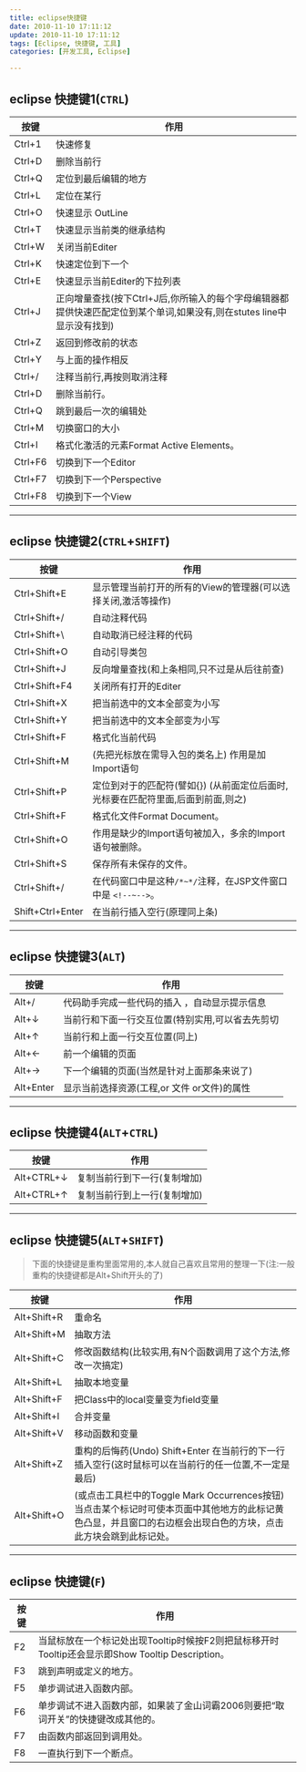 ```yaml
---
title: eclipse快捷键
date: 2010-11-10 17:11:12
update: 2010-11-10 17:11:12
tags: [Eclipse, 快捷键, 工具]
categories: [开发工具, Eclipse]

---
```


## eclipse 快捷键1(`CTRL`)

|按键 |作用 |
|----|----|
|Ctrl+1| 快速修复 |
|Ctrl+D| 删除当前行 |
|Ctrl+Q| 定位到最后编辑的地方 |
|Ctrl+L| 定位在某行 |
|Ctrl+O| 快速显示 OutLine |
|Ctrl+T| 快速显示当前类的继承结构 |
|Ctrl+W| 关闭当前Editer |
|Ctrl+K| 快速定位到下一个 |
|Ctrl+E| 快速显示当前Editer的下拉列表 |
|Ctrl+J| 正向增量查找(按下Ctrl+J后,你所输入的每个字母编辑器都提供快速匹配定位到某个单词,如果没有,则在stutes line中显示没有找到)|
|Ctrl+Z| 返回到修改前的状态 |
|Ctrl+Y| 与上面的操作相反 |
|Ctrl+/| 注释当前行,再按则取消注释 |
|Ctrl+D| 删除当前行。 |
|Ctrl+Q| 跳到最后一次的编辑处 |
|Ctrl+M| 切换窗口的大小 |
|Ctrl+I| 格式化激活的元素Format Active Elements。 |
|Ctrl+F6|切换到下一个Editor |
|Ctrl+F7|切换到下一个Perspective |
|Ctrl+F8|切换到下一个View |


------------------------------------------

## eclipse 快捷键2(`CTRL`+`SHIFT`)

|按键 			|作用 									|
|---------------|---------------------------------------|
|Ctrl+Shift+E 		|显示管理当前打开的所有的View的管理器(可以选择关闭,激活等操作)		|
|Ctrl+Shift+/ 		|自动注释代码				                                       	|
|Ctrl+Shift+\		|自动取消已经注释的代码                                                       		|
|Ctrl+Shift+O 		|自动引导类包                                                                 			|
|Ctrl+Shift+J 		|反向增量查找(和上条相同,只不过是从后往前查)                                   	|
|Ctrl+Shift+F4 		|关闭所有打开的Editer                                                         	 	|
|Ctrl+Shift+X  		|把当前选中的文本全部变为小写                                                  		|
|Ctrl+Shift+Y  		|把当前选中的文本全部变为小写                                                  		|
|Ctrl+Shift+F  		|格式化当前代码                                                                			|
|Ctrl+Shift+M		|(先把光标放在需导入包的类名上) 作用是加Import语句                             	|
|Ctrl+Shift+P 		|定位到对于的匹配符(譬如{}) (从前面定位后面时,光标要在匹配符里面,后面到前面,则之) |
|Ctrl+Shift+F		|格式化文件Format Document。                                                   		|
|Ctrl+Shift+O		|作用是缺少的Import语句被加入，多余的Import语句被删除。                        	|
|Ctrl+Shift+S		|保存所有未保存的文件。                                                        		|
|Ctrl+Shift+/ 		|在代码窗口中是这种`/*~*/`注释，在JSP文件窗口中是 `<!--~-->`。                 	|
|Shift+Ctrl+Enter 	|在当前行插入空行(原理同上条)                                                  		|


-----------------------------------------

## eclipse 快捷键3(`ALT`)

|按键 		|作用 							                   |
|-----------|--------------------------------------------------|
|Alt+/ 		|代码助手完成一些代码的插入 ，自动显示提示信息		       |
|Alt+↓  	|当前行和下面一行交互位置(特别实用,可以省去先剪切|,再粘贴了)|
|Alt+↑  	|当前行和上面一行交互位置(同上)				           |
|Alt+←  	|前一个编辑的页面					                   |
|Alt+→  	|下一个编辑的页面(当然是针对上面那条来说了)		       |
|Alt+Enter	|显示当前选择资源(工程,or 文件 or文件)的属性		       |


------

## eclipse 快捷键4(`ALT`+`CTRL`)

|按键 		|作用 							 |
|------------------|----------------------------------------------------------------|
|Alt+CTRL+↓ 	|复制当前行到下一行(复制增加)				 |
|Alt+CTRL+↑ 	|复制当前行到上一行(复制增加)				 |


-------------------------------------------

## eclipse 快捷键5(`ALT`+`SHIFT`)
> 下面的快捷键是重构里面常用的,本人就自己喜欢且常用的整理一下(注:一般重构的快捷键都是Alt+Shift开头的了)

|按键 		|作用 							 |
|------------------|----------------------------------------------------------------|
|Alt+Shift+R 	|重命名|
|Alt+Shift+M 	|抽取方法|
|Alt+Shift+C 	|修改函数结构(比较实用,有N个函数调用了这个方法,修改一次搞定)|
|Alt+Shift+L 	|抽取本地变量|
|Alt+Shift+F 	|把Class中的local变量变为field变量|
|Alt+Shift+I 	|合并变量|
|Alt+Shift+V 	|移动函数和变量|
|Alt+Shift+Z 	|重构的后悔药(Undo) Shift+Enter 在当前行的下一行插入空行(这时鼠标可以在当前行的任一位置,不一定是最后)|
|Alt+Shift+O	|(或点击工具栏中的Toggle Mark Occurrences按钮) 当点击某个标记时可使本页面中其他地方的此标记黄色凸显，并且窗口的右边框会出现白色的方块，点击此方块会跳到此标记处。|


--------------------------------------------

## eclipse 快捷键(`F`)

|按键 	|作用 							 |
|---------|----------------------------------------------------------------|
|F2 	|当鼠标放在一个标记处出现Tooltip时候按F2则把鼠标移开时Tooltip还会显示即Show Tooltip Description。|
|F3 	|跳到声明或定义的地方。|
|F5 	|单步调试进入函数内部。|
|F6 	|单步调试不进入函数内部，如果装了金山词霸2006则要把“取词开关”的快捷键改成其他的。|
|F7 	|由函数内部返回到调用处。|
|F8 	|一直执行到下一个断点。|
